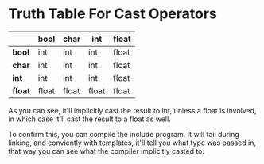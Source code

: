 # Truth Table For Cast Operators

|           | bool  | char  | int   | float |
| --------- | ----- | ----- | ----- | ----- |
| **bool**  | int   | int   | int   | float |
| **char**  | int   | int   | int   | float |
| **int**   | int   | int   | int   | float |
| **float** | float | float | float | float |

As you can see, it'll implicitly cast the result to int, unless a float is involved, in which case it'll cast the result to a float as well.

To confirm this, you can compile the include program. It will fail during linking, and conviently with templates, it'll tell you what type was passed in, that way you can see what the compiler implicitly casted to.
